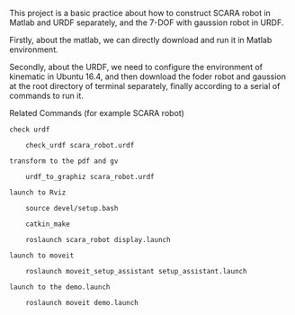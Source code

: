 
This project is a basic practice about how to construct SCARA robot in Matlab and URDF separately, and the 7-DOF with gaussion robot in URDF.

Firstly, about the matlab, we can directly download and run it in Matlab environment.

Secondly, about the URDF, we need to configure the environment of kinematic in Ubuntu 16.4, and then download the foder robot and gaussion at the root directory of terminal separately, finally according to a serial of commands to run it. 
    
Related Commands (for example SCARA robot)

    check urdf

	    check_urdf scara_robot.urdf

    transform to the pdf and gv

	    urdf_to_graphiz scara_robot.urdf
        
    launch to Rviz
    
        source devel/setup.bash
        
        catkin_make
        
        roslaunch scara_robot display.launch
        
    launch to moveit
    
        roslaunch moveit_setup_assistant setup_assistant.launch
	
    launch to the demo.launch
	
		roslaunch moveit demo.launch
	
        
        
    
